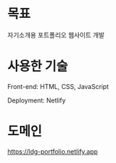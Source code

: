 # 목표
자기소개용 포트폴리오 웹사이트 개발

# 사용한 기술
Front-end: HTML, CSS, JavaScript<br>

Deployment: Netlify

# 도메인
https://ldg-portfolio.netlify.app
